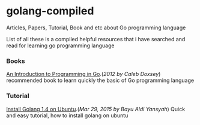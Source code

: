 # golang-compiled
Articles, Papers, Tutorial, Book and etc about Go programming language

List of all these is a compiled helpful resources that i have searched and read for learning go programming language

<h3>Books</h3>

<a href="http://www.golang-book.com/">An Introduction to Programming in Go</a>.(<em>2012 by Caleb Doxsey</em>)
recommended book to learn quickly the basic of Go programming language


<h3> Tutorial </h3>

<a href="https://ubuntu.kertaskampus.com/install-golang-1.4-on-ubuntu/">Install Golang 1.4 on Ubuntu</a>.(<em>Mar 29, 2015 by Bayu Aldi Yansyah</em>)
Quick and easy tutorial, how to install golang on ubuntu 
